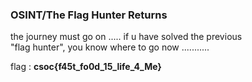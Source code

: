 ### OSINT/The Flag Hunter Returns
the journey must go on ..... if u have solved the previous \
\"flag hunter\", you know where to go now ...........

flag : **csoc\{f45t_fo0d_15_life_4_Me}**